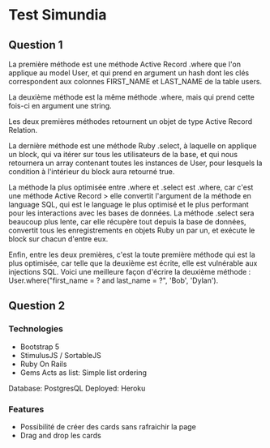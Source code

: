 # Test Simundia

## Question 1
La première méthode est une méthode Active Record .where que l'on applique au model User, et qui prend en argument un hash dont les clés correspondent aux colonnes FIRST_NAME et LAST_NAME de la table users.

La deuxième méthode est la même méthode .where, mais qui prend cette fois-ci en argument une string.

Les deux premières méthodes retournent un objet de type Active Record Relation.

La dernière méthode est une méthode Ruby .select, à laquelle on applique un block, qui va itérer sur tous les utilisateurs de la base, et qui nous retournera un array contenant toutes les instances de User, pour lesquels la condition à l'intérieur du block aura retourné true.


La méthode la plus optimisée entre .where et .select est .where, car c'est une méthode Active Record > elle convertit l'argument de la méthode en language SQL, qui est le language le plus optimisé et le plus performant pour les interactions avec les bases de données. La méthode .select sera beaucoup plus lente, car elle récupère tout depuis la base de données, convertit tous les enregistrements en objets Ruby un par un, et exécute le block sur chacun d'entre eux.

Enfin, entre les deux premières, c'est la toute première méthode qui est la plus optimisée, car telle que la deuxième est écrite, elle est vulnérable aux injections SQL. Voici une meilleure façon d'écrire la deuxième méthode : User.where("first_name = ? and last_name = ?", 'Bob', 'Dylan').

## Question 2

### Technologies

* Bootstrap 5
* StimulusJS / SortableJS
* Ruby On Rails
* Gems
Acts as list: Simple list ordering

Database: PostgresQL
Deployed: Heroku

### Features
* Possibilité de créer des cards sans rafraichir la page
* Drag and drop les cards
